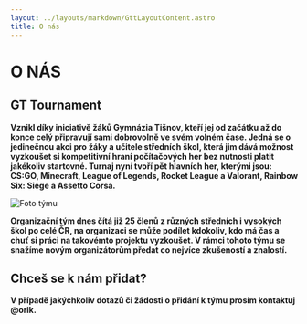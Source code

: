 ```yaml
---
layout: ../layouts/markdown/GttLayoutContent.astro
title: O nás
---
```

# O NÁS

## GT Tournament

**Vznikl díky iniciativě žáků Gymnázia Tišnov, kteří jej od začátku až do konce celý připravují sami dobrovolně ve svém volném čase. Jedná se o jedinečnou akci pro žáky a učitele středních škol, která jim dává možnost vyzkoušet si kompetitivní hraní počítačových her bez nutnosti platit jakékoliv startovné. Turnaj nyní tvoří pět hlavních her, kterými jsou: CS:GO, Minecraft, League of Legends, Rocket League a Valorant, Rainbow Six: Siege a Assetto Corsa.**

![Foto týmu](../assets/teamphoto.jpeg)

**Organizační tým dnes čítá již 25 členů z různých středních i vysokých škol po celé ČR, na organizaci se může podílet kdokoliv, kdo má čas a chuť si práci na takovémto projektu vyzkoušet. V rámci tohoto týmu se snažíme novým organizátorům předat co nejvíce zkušeností a znalostí.**

## Chceš se k nám přidat?

**V případě jakýchkoliv dotazů či žádosti o přidání k týmu prosím kontaktuj @orik.**